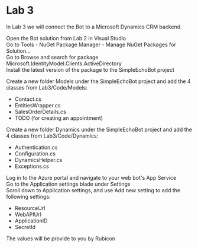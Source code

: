 # Lab 3

In Lab 3 we will connect the Bot to a Microsoft Dynamics CRM backend.   

Open the Bot solution from Lab 2 in Visual Studio  
Go to Tools - NuGet Package Manager - Manage NuGet Packages for Solution...  
Go to Browse and search for package Microsoft.IdentityModel.Clients.ActiveDirectory  
Install the latest version of the package to the SimpleEchoBot project

Create a new folder Models under the SimpleEchoBot project and add the 4 classes from Lab3/Code/Models:
- Contact.cs
- EntitiesWrapper.cs
- SalesOrderDetails.cs
- TODO (for creating an appointment)

Create a new folder Dynamics under the SimpleEchoBot project and add the 4 classes from Lab3/Code/Dynamics:
- Authentication.cs
- Configuration.cs
- DynamicsHelper.cs
- Exceptions.cs

Log in to the Azure portal and navigate to your web bot's App Service  
Go to the Application settings blade under Settings  
Scroll down to Application settings, and use Add new setting to add the following settings:  

- ResourceUrl
- WebAPIUrl
- ApplicationID
- SecretId

The values will be provide to you by Rubicon

